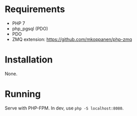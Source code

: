 # Requirements

* PHP 7
* php_pgsql (PDO)
* PDO
* ZMQ extension: https://github.com/mkoppanen/php-zmq

# Installation

None.

# Running

Serve with PHP-FPM. In dev, use `php -S localhost:8080`.
